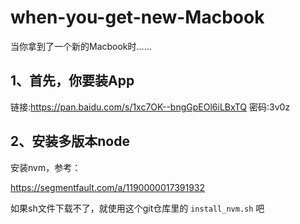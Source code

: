 # when-you-get-new-Macbook
当你拿到了一个新的Macbook时……

## 1、首先，你要装App

链接:https://pan.baidu.com/s/1xc7OK--bngGpEOl6iLBxTQ  密码:3v0z

## 2、安装多版本node

安装nvm，参考：

https://segmentfault.com/a/1190000017391932

如果sh文件下载不了，就使用这个git仓库里的 ``install_nvm.sh`` 吧